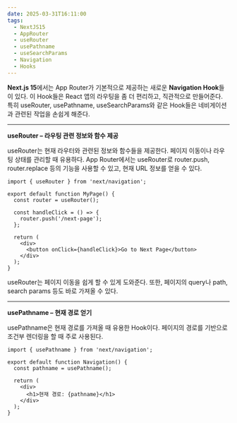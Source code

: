 ```yaml
---
date: 2025-03-31T16:11:00
tags:
  - NextJS15
  - AppRouter
  - useRouter
  - usePathname
  - useSearchParams
  - Navigation
  - Hooks
---
```

**Next.js 15**에서는 App Router가 기본적으로 제공하는 새로운 **Navigation Hook**들이 있다. 이 Hook들은 React 앱의 라우팅을 좀 더 편리하고, 직관적으로 만들어준다. 특히 useRouter, usePathname, useSearchParams와 같은 Hook들은 네비게이션과 관련된 작업을 손쉽게 해준다.

  
---

**useRouter – 라우팅 관련 정보와 함수 제공**

  

useRouter는 현재 라우터와 관련된 정보와 함수들을 제공한다. 페이지 이동이나 라우팅 상태를 관리할 때 유용하다. App Router에서는 useRouter로 router.push, router.replace 등의 기능을 사용할 수 있고, 현재 URL 정보를 얻을 수 있다.

```
import { useRouter } from 'next/navigation';

export default function MyPage() {
  const router = useRouter();
  
  const handleClick = () => {
    router.push('/next-page');
  };
  
  return (
    <div>
      <button onClick={handleClick}>Go to Next Page</button>
    </div>
  );
}
```

useRouter는 페이지 이동을 쉽게 할 수 있게 도와준다. 또한, 페이지의 query나 path, search params 등도 바로 가져올 수 있다.

---

**usePathname – 현재 경로 얻기**

  

usePathname은 현재 경로를 가져올 때 유용한 Hook이다. 페이지의 경로를 기반으로 조건부 렌더링을 할 때 주로 사용된다.

```
import { usePathname } from 'next/navigation';

export default function Navigation() {
  const pathname = usePathname();
  
  return (
    <div>
      <h1>현재 경로: {pathname}</h1>
    </div>
  );
}
```